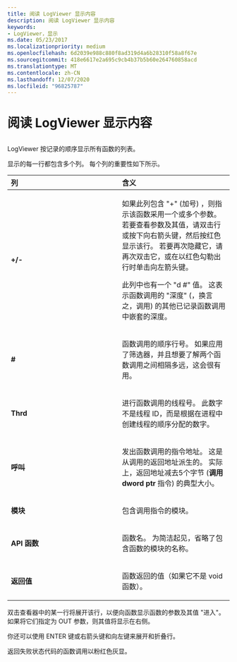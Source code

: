 ```yaml
---
title: 阅读 LogViewer 显示内容
description: 阅读 LogViewer 显示内容
keywords:
- LogViewer，显示
ms.date: 05/23/2017
ms.localizationpriority: medium
ms.openlocfilehash: 6d2039e988c880f8ad319d4a6b28310f58a8f67e
ms.sourcegitcommit: 418e6617e2a695c9cb4b37b5b60e264760858acd
ms.translationtype: MT
ms.contentlocale: zh-CN
ms.lasthandoff: 12/07/2020
ms.locfileid: "96825787"
---
```

# <a name="reading-the-logviewer-display"></a>阅读 LogViewer 显示内容


## <span id="ddk_reading_the_logviewer_display_dtoolq"></span><span id="DDK_READING_THE_LOGVIEWER_DISPLAY_DTOOLQ"></span>


LogViewer 按记录的顺序显示所有函数的列表。

显示的每一行都包含多个列。 每个列的重要性如下所示。

<table>
<colgroup>
<col width="50%" />
<col width="50%" />
</colgroup>
<thead>
<tr class="header">
<th align="left">列</th>
<th align="left">含义</th>
</tr>
</thead>
<tbody>
<tr class="odd">
<td align="left"><p><strong>+/-</strong></p></td>
<td align="left"><p>如果此列包含 "+" (加号) ，则指示该函数采用一个或多个参数。 若要查看参数及其值，请双击行或按下向右箭头键，然后按红色显示该行。 若要再次隐藏它，请再次双击它，或在以红色勾勒出行时单击向左箭头键。</p>
<p>此列中也有一个 "d #" 值。 这表示函数调用的 "深度" (，换言之，调用) 的其他已记录函数调用中嵌套的深度。</p></td>
</tr>
<tr class="even">
<td align="left"><p><strong>#</strong></p></td>
<td align="left"><p>函数调用的顺序行号。 如果应用了筛选器，并且想要了解两个函数调用之间相隔多远，这会很有用。</p></td>
</tr>
<tr class="odd">
<td align="left"><p><strong>Thrd</strong></p></td>
<td align="left"><p>进行函数调用的线程号。 此数字不是线程 ID，而是根据在进程中创建线程的顺序分配的数字。</p></td>
</tr>
<tr class="even">
<td align="left"><p><strong>呼叫</strong></p></td>
<td align="left"><p>发出函数调用的指令地址。 这是从调用的返回地址派生的。 实际上，返回地址减去5个字节 (<strong>调用 dword ptr</strong> 指令) 的典型大小。</p></td>
</tr>
<tr class="odd">
<td align="left"><p><strong>模块</strong></p></td>
<td align="left"><p>包含调用指令的模块。</p></td>
</tr>
<tr class="even">
<td align="left"><p><strong>API 函数</strong></p></td>
<td align="left"><p>函数名。 为简洁起见，省略了包含函数的模块的名称。</p></td>
</tr>
<tr class="odd">
<td align="left"><p><strong>返回值</strong></p></td>
<td align="left"><p>函数返回的值（如果它不是 void 函数）。</p></td>
</tr>
</tbody>
</table>

 

双击查看器中的某一行将展开该行，以便向函数显示函数的参数及其值 "进入"。 如果将它们指定为 OUT 参数，则其值将显示在右侧。

你还可以使用 ENTER 键或右箭头键和向左键来展开和折叠行。

返回失败状态代码的函数调用以粉红色灰显。

 

 






